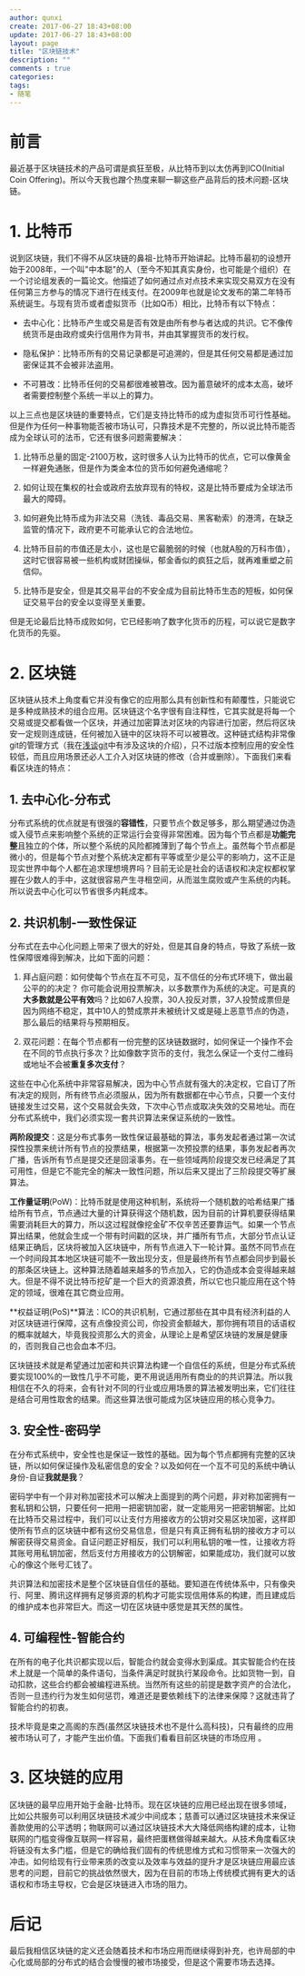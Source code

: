 ```yaml
---
author: qunxi
create: 2017-06-27 18:43+08:00
update: 2017-06-27 18:43+08:00
layout: page
title: "区块链技术"
description: ""
comments : true
categories:
tags:
- 随笔
---
```

# 前言

最近基于区块链技术的产品可谓是疯狂至极，从比特币到以太仿再到ICO(Initial Coin Offering)。所以今天我也蹭个热度来聊一聊这些产品背后的技术问题-区块链。

<!--more-->

# 1. 比特币

说到区块链，我们不得不从区块链的鼻祖-比特币开始讲起。比特币最初的设想开始于2008年，一个叫"中本聪"的人（至今不知其真实身份，也可能是个组织）在一个讨论组发表的一篇论文。他描述了如何通过点对点技术来实现交易双方在没有任何第三方参与的情况下进行在线支付。在2009年也就是论文发布的第二年特币系统诞生。与现有货币或者虚拟货币（比如Q币）相比，比特币有以下特点：

* 去中心化：比特币产生或交易是否有效是由所有参与者达成的共识。它不像传统货币是由政府或央行信用作为背书，并由其掌握货币的发行权。

* 隐私保护：比特币所有的交易记录都是可追溯的，但是其任何交易都是通过加密保证其不会被非法盗用。

* 不可篡改：比特币任何的交易都很难被篡改。因为蓄意破坏的成本太高，破坏者需要控制整个系统一半以上的算力。

以上三点也是区块链的重要特点，它们是支持比特币的成为虚拟货币可行性基础。但是作为任何一种事物能否被市场认可，只靠技术是不完整的，所以说比特币能否成为全球认可的法币，它还有很多问题需要解决：

1. 比特币总量的固定-2100万枚，这时很多人认为比特币的优点，它可以像黄金一样避免通胀，但是作为类金本位的货币如何避免通缩呢？

2. 如何让现在集权的社会或政府去放弃现有的特权，这是比特币要成为全球法币最大的障碍。

3. 如何避免比特币成为非法交易（洗钱、毒品交易、黑客勒索）的港湾，在缺乏监管的情况下，政府更不可能承认它的合法地位。

4. 比特币目前的市值还是太小，这也是它最脆弱的时候（也就A股的万科市值），这时它很容易被一些机构或财团操纵，郁金香似的疯狂之后，就再难重塑之前信仰。

5. 比特币是安全，但是其交易平台的不安全成为目前比特币生态的短板，如何保证交易平台的安全以变得至关重要。

但是无论最后比特币成败如何，它已经影响了数字化货币的历程，可以说它是数字化货币的先驱。

# 2. 区块链

区块链从技术上角度看它并没有像它的应用那么具有创新性和有颠覆性，只能说它是多种成熟技术的组合应用。区块链这个名字很有自注释性，它其实就是将每一个交易或提交都看做一个区块，并通过加密算法对区块的内容进行加密，然后将区块安一定规则连成链，任何被加入链中的区块将不可以被篡改。这种链式结构非常像git的管理方式（我在[浅谈git](https://qunxi.github.io/2016/12/05/git-inside.html)中有涉及这块的介绍），只不过版本控制应用的安全性较低，而且应用场景还必人工介入对区块链的修改（合并或删除）。下面我们来看看区块连的特点：

## 1. 去中心化-分布式

分布式系统的优点就是有很强的**容错性**，只要节点个数足够多，那么期望通过伪造或入侵节点来影响整个系统的正常运行会变得非常困难。因为每个节点都是**功能完整**且独立的个体，所以整个系统的风险都摊薄到了每个节点上。虽然每个节点都是微小的，但是每个节点对整个系统决定都有平等或至少是公平的影响力，这不正是现实世界中每个人都在追求理想境界吗？目前无论是社会的话语权和决定权都权掌握在少数人的手中，这就很容易产生寻租空间，从而滋生腐败或产生系统的内耗。所以说去中心化可以节省很多内耗成本。

## 2. 共识机制-一致性保证

分布式在去中心化问题上带来了很大的好处，但是其自身的特点，导致了系统一致性保障很难得到解决，比如下面的问题：

1. 拜占庭问题：如何使每个节点在互不可见，互不信任的分布式环境下，做出最公平的的决定？ 你可能会说用投票解决，以多数票作为系统的决定。可是真的**大多数就是公平有效**吗？比如67人投票，30人投反对票，37人投赞成票但是因为网络不稳定，其中10人的赞成票并未被统计又或是碰上恶意节点的伪造，那么最后的结果将与预期相反。

2. 双花问题：在每个节点都有一份完整的区块链数据时，如何保证一个操作不会在不同的节点执行多次？比如像数字货币的支付，我怎么保证一个支付二维码或地址不会被**重复多次支付**？

这些在中心化系统中非常容易解决，因为中心节点就有强大的决定权，它自订了所有决定的规则，所有终节点必须服从，因为所有数据都在中心节点，只要一个支付链接发生过交易，这个交易就会失效，下次中心节点或取决失效的交易地址。而在分布式系统中，我们必须实现一套共识算法来保证系统的一致性。

**两阶段提交**：这是分布式事务一致性保证最基础的算法，事务发起者通过第一次试探性投票来统计所有节点的投票结果，根据第一次预投票的结果，事务发起者再次广播，告诉所有节点是提交还是回滚事务。在一些领域两阶段提交发已经满足了其可用性，但是它不能完全的解决一致性问题，所以后来又提出了三阶段提交等扩展算法。

**工作量证明**(PoW)：比特币就是使用这种机制，系统将一个随机数的哈希结果广播给所有节点，节点通过大量的计算获得这个随机数，因为目前的计算机要获得结果需要消耗巨大的算力，所以这过程就像挖金矿不仅辛苦还要靠运气。如果一个节点算出结果，他就会生成一个带有时间戳的区块，并广播所有节点，大部分节点认证结果正确后，区块将被加入区块链中，所有节点进入下一轮计算。虽然不同节点在一个时间段其本地区块链可能不一致出现分支，但是最终所有节点都会同步到最长的那条区块链上。这种算法随着越来越多的节点加入，它的伪造成本会变得越来越大。但是不得不说比特币挖矿是一个巨大的资源浪费，所以它也只能应用在这个特定的领域，很难在其它商业应用。

**权益证明(PoS)**算法：ICO的共识机制，它通过那些在其中具有经济利益的人对区块链进行保障，这有点像投资公司，你投资金额越大，那你拥有项目的话语权的概率就越大，毕竟我投资那么大的资金，从理论上是希望区块链的发展是健康的，否则我自己也会血本不归。

区块链技术就是希望通过加密和共识算法构建一个自信任的系统，但是分布式系统要实现100%的一致性几乎不可能，更不用说适用所有商业的的共识算法。所以我相信在不久的将来，会有针对不同的行业或应用场景的算法被发明出来，它们往往是结合可用性取舍的结果。而这些算法很可能成为区块链应用的核心竞争力。

## 3. 安全性-密码学

在分布式系统中，安全性也是保证一致性的基础。因为每个节点都拥有完整的区块链，所以如何保证操作及私密信息的安全？以及如何在一个互不可见的系统中确认身份-自证**我就是我**？

密码学中有一个非对称加密技术可以解决上面提到的两个问题，非对称加密拥有一套私钥和公钥，只要任何一把用一把密钥加密，就一定能用另一把密钥解密。比如在比特币交易过程中，我们可以让支付方用接收方的公钥对交易区块加密，这样即使所有节点的区块链中都有这份交易信息，但是只有真正拥有私钥的接收方才可以解密获得交易资金。自证问题正好相反，我们可以利用私钥的唯一性，让接收方将其账号用私钥加密，然后支付方用接收方的公钥解密，如果能成功，我们就可以放心的像这个账号汇钱了。

共识算法和加密技术是整个区块链自信任的基础。要知道在传统体系中，只有像央行、阿里、腾讯这样拥有足够资源的机构才可能实现信用体系的构建，而且建成后的维护成本也非常巨大。而这一切在区块链中感觉是其天然的属性。

## 4. 可编程性-智能合约

在所有的电子化共识都实现以后，智能合约就会变得水到渠成。其实智能合约在技术上就是一个简单的条件语句，当条件满足时就执行某段命令。比如货物一到，自动扣款，这些合约都会被编程进系统。当然所有这些的前提是数字资产的合法化，否则一旦违约行为发生如何惩罚，难道还是要依赖线下的法律来保障？这就违背了智能合约的初衷。

技术毕竟是束之高阁的东西(虽然区块链技术也不是什么高科技)，只有最终的应用被市场认可了，才能产生出价值。下面我们看看目前区块链的市场应用 。

# 3. 区块链的应用

区块链的最早应用开始于金融-比特币。现在区块链的应用已经出现在很多领域，比如公共服务可以利用区块链技术减少中间成本；慈善可以通过区块链技术来保证善款使用的公平透明；物联网可以通过区块链技术大大降低网络构建的成本，让物联网的门槛变得像互联网一样容易，最终把蛋糕做得越来越大。从技术角度看区块将链没有太多门槛，但是它的确给我们固有的传统思维方式和习惯带来一次强大的冲击。如何给现有行业带来质的改变以及效率与效益的提升才是区块链应用最应该思考的问题，目前它的挑战依然很大，因为在目前的市场上传统模式拥有更大的话语权和市场主导权，它会是区块链进入市场的阻力。

# 后记

最后我相信区块链的定义还会随着技术和市场应用而继续得到补充，也许局部的中心化或局部的分布式的结合会慢慢的被市场接受，但是这个需要市场去选择。